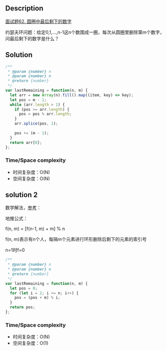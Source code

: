 ## Description

[面试题62. 圆圈中最后剩下的数字](https://leetcode-cn.com/problems/yuan-quan-zhong-zui-hou-sheng-xia-de-shu-zi-lcof/)

约瑟夫环问题：给定0,1,...,n-1这n个数围成一圈，每次从圆圈里删除第m个数字，问最后剩下的数字是什么？

## Solution

```js
/**
 * @param {number} n
 * @param {number} m
 * @return {number}
 */
var lastRemaining = function(n, m) {
  let arr = new Array(n).fill().map((item, key) => key);
  let pos = m - 1;
  while (arr.length > 1) {
    if (pos >= arr.length) {
      pos = pos % arr.length;
    }
    arr.splice(pos, 1);
  
    pos += (m - 1);
  }
  return arr[0];
};
```

### Time/Space complexity

- 时间复杂度：O(N)
- 空间复杂度：O(N)

## solution 2

数学解法，[参考](https://leetcode-cn.com/problems/yuan-quan-zhong-zui-hou-sheng-xia-de-shu-zi-lcof/solution/huan-ge-jiao-du-ju-li-jie-jue-yue-se-fu-huan-by-as/)：

地推公式：

f(n, m) = [f(n-1, m) + m] % n

f(n, m)表示有n个人，每隔m个元素进行环形删除后剩下的元素的索引号

n=1时f=0

```js
/**
 * @param {number} n
 * @param {number} m
 * @return {number}
 */
var lastRemaining = function(n, m) {
  let pos = 0;
  for (let i = 2; i <= n; i++) {
    pos = (pos + m) % i;
  }
  return pos;
};
```

### Time/Space complexity

- 时间复杂度：O(N)
- 空间复杂度：O(1)
